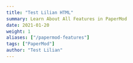 ```yaml
---
title: "Test Lilian HTML"
summary: Learn About All Features in PaperMod
date: 2021-01-20
weight: 1
aliases: ["/papermod-features"]
tags: ["PaperMod"]
author: "Test Lilian"
---
```


<!DOCTYPE html>
<html lang="en" dir="auto">

<head><meta charset="utf-8">
<meta http-equiv="X-UA-Compatible" content="IE=edge">
<meta name="viewport" content="width=device-width, initial-scale=1, shrink-to-fit=no">
<meta name="robots" content="index, follow">
<title>An Overview of Deep Learning for Curious People | Lil&#39;Log</title>
<meta name="keywords" content="foundation, tutorial" />
<meta name="description" content="(The post was originated from my talk for WiMLDS x Fintech meetup hosted by Affirm.)
I believe many of you have watched or heard of the games between AlphaGo and professional Go player Lee Sedol in 2016. Lee has the highest rank of nine dan and many world championships. No doubt, he is one of the best Go players in the world, but he lost by 1-4 in this series versus AlphaGo.">
<meta name="author" content="Lilian Weng">
<link rel="canonical" href="https://wuxb09.github.io/test-lilian/posts/2017-06-21-overview/" />
<link crossorigin="anonymous" href="/assets/css/stylesheet.min.67a6fb6e33089cb29e856bcc95d7aa39f70049a42b123105531265a0d9f1258b.css" integrity="sha256-Z6b7bjMInLKehWvMldeqOfcASaQrEjEFUxJloNnxJYs=" rel="preload stylesheet" as="style">
<script defer crossorigin="anonymous" src="/assets/js/highlight.min.7680afc38aa6b15ddf158a4f3780b7b1f7dde7e91d26f073e6229bb7a0793c92.js" integrity="sha256-doCvw4qmsV3fFYpPN4C3sffd5&#43;kdJvBz5iKbt6B5PJI="
    onload="hljs.initHighlightingOnLoad();"></script>
<link rel="icon" href="https://wuxb09.github.io/test-lilian/favicon_peach.ico">
<link rel="icon" type="image/png" sizes="16x16" href="https://wuxb09.github.io/test-lilian/favicon-16x16.png">
<link rel="icon" type="image/png" sizes="32x32" href="https://wuxb09.github.io/test-lilian/favicon-32x32.png">
<link rel="apple-touch-icon" href="https://wuxb09.github.io/test-lilian/apple-touch-icon.png">
<link rel="mask-icon" href="https://wuxb09.github.io/test-lilian/safari-pinned-tab.svg">
<meta name="theme-color" content="#2e2e33">
<meta name="msapplication-TileColor" content="#2e2e33">
<noscript>
    <style>
        #theme-toggle,
        .top-link {
            display: none;
        }

    </style>
    <style>
        @media (prefers-color-scheme: dark) {
            :root {
                --theme: rgb(29, 30, 32);
                --entry: rgb(46, 46, 51);
                --primary: rgb(218, 218, 219);
                --secondary: rgb(155, 156, 157);
                --tertiary: rgb(65, 66, 68);
                --content: rgb(196, 196, 197);
                --hljs-bg: rgb(46, 46, 51);
                --code-bg: rgb(55, 56, 62);
                --border: rgb(51, 51, 51);
            }

            .list {
                background: var(--theme);
            }

            .list:not(.dark)::-webkit-scrollbar-track {
                background: 0 0;
            }

            .list:not(.dark)::-webkit-scrollbar-thumb {
                border-color: var(--theme);
            }
        }

    </style>
</noscript>
<script async src="https://www.googletagmanager.com/gtag/js?id=G-HFT45VFBX6"></script>
<script>
var doNotTrack = false;
if (!doNotTrack) {
  window.dataLayer = window.dataLayer || [];
  function gtag(){dataLayer.push(arguments);}
  gtag('js', new Date());
  gtag('config', 'G-HFT45VFBX6', { 'anonymize_ip': false });
}
</script>
<meta property="og:title" content="An Overview of Deep Learning for Curious People" />
<meta property="og:description" content="(The post was originated from my talk for WiMLDS x Fintech meetup hosted by Affirm.)
I believe many of you have watched or heard of the games between AlphaGo and professional Go player Lee Sedol in 2016. Lee has the highest rank of nine dan and many world championships. No doubt, he is one of the best Go players in the world, but he lost by 1-4 in this series versus AlphaGo." />
<meta property="og:type" content="article" />
<meta property="og:url" content="https://wuxb09.github.io/test-lilian/posts/2017-06-21-overview/" /><meta property="article:section" content="posts" />
<meta property="article:published_time" content="2017-06-21T00:00:00&#43;00:00" />
<meta property="article:modified_time" content="2017-06-21T00:00:00&#43;00:00" />

<meta name="twitter:card" content="summary"/>
<meta name="twitter:title" content="An Overview of Deep Learning for Curious People"/>
<meta name="twitter:description" content="(The post was originated from my talk for WiMLDS x Fintech meetup hosted by Affirm.)
I believe many of you have watched or heard of the games between AlphaGo and professional Go player Lee Sedol in 2016. Lee has the highest rank of nine dan and many world championships. No doubt, he is one of the best Go players in the world, but he lost by 1-4 in this series versus AlphaGo."/>


<script type="application/ld+json">
{
  "@context": "https://schema.org",
  "@type": "BreadcrumbList",
  "itemListElement": [
    {
      "@type": "ListItem",
      "position":  1 ,
      "name": "Posts",
      "item": "https://wuxb09.github.io/test-lilian/posts/"
    }, 
    {
      "@type": "ListItem",
      "position":  2 ,
      "name": "An Overview of Deep Learning for Curious People",
      "item": "https://wuxb09.github.io/test-lilian/posts/2017-06-21-overview/"
    }
  ]
}
</script>
<script type="application/ld+json">
{
  "@context": "https://schema.org",
  "@type": "BlogPosting",
  "headline": "An Overview of Deep Learning for Curious People",
  "name": "An Overview of Deep Learning for Curious People",
  "description": "(The post was originated from my talk for WiMLDS x Fintech meetup hosted by Affirm.)\nI believe many of you have watched or heard of the games between AlphaGo and professional Go player Lee Sedol in 2016. Lee has the highest rank of nine dan and many world championships. No doubt, he is one of the best Go players in the world, but he lost by 1-4 in this series versus AlphaGo.",
  "keywords": [
    "foundation", "tutorial"
  ],
  "articleBody": "(The post was originated from my talk for WiMLDS x Fintech meetup hosted by Affirm.)\nI believe many of you have watched or heard of the games between AlphaGo and professional Go player Lee Sedol in 2016. Lee has the highest rank of nine dan and many world championships. No doubt, he is one of the best Go players in the world, but he lost by 1-4 in this series versus AlphaGo. Before this, Go was considered to be an intractable game for computers to master, as its simple rules lay out an exponential number of variations in the board positions, many more than what in Chess. This event surely highlighted 2016 as a big year for AI. Because of AlphaGo, much attention has been attracted to the progress of AI.\nMeanwhile, many companies are spending resources on pushing the edges of AI applications, that indeed have the potential to change or even revolutionize how we are gonna live. Familiar examples include self-driving cars, chatbots, home assistant devices and many others. One of the secret receipts behind the progress we have had in recent years is deep learning.\nWhy Does Deep Learning Work Now? Deep learning models, in simple words, are large and deep artificial neural nets. A neural network (“NN”) can be well presented in a directed acyclic graph: the input layer takes in signal vectors; one or multiple hidden layers process the outputs of the previous layer. The initial concept of a neural network can be traced back to more than half a century ago. But why does it work now? Why do people start talking about them all of a sudden?\nFig. 1. A three-layer artificial neural network. (Image source: http://cs231n.github.io/convolutional-networks/#conv) The reason is surprisingly simple:\n We have a lot more data. We have much powerful computers.  A large and deep neural network has many more layers + many more nodes in each layer, which results in exponentially many more parameters to tune. Without enough data, we cannot learn parameters efficiently. Without powerful computers, learning would be too slow and insufficient.\nHere is an interesting plot presenting the relationship between the data scale and the model performance, proposed by Andrew Ng in his “Nuts and Bolts of Applying Deep Learning” talk. On a small dataset, traditional algorithms (Regression, Random Forests, SVM, GBM, etc.) or statistical learning does a great job, but once the data scale goes up to the sky, the large NN outperforms others. Partially because compared to a traditional ML model, a neural network model has many more parameters and has the capability to learn complicated nonlinear patterns. Thus we expect the model to pick the most helpful features by itself without too much expert-involved manual feature engineering.\nFig. 2. The data scale versus the model performance. (Recreated based on: https://youtu.be/F1ka6a13S9I) Deep Learning Models Next, let’s go through a few classical deep learning models.\nConvolutional Neural Network Convolutional neural networks, short for “CNN”, is a type of feed-forward artificial neural networks, in which the connectivity pattern between its neurons is inspired by the organization of the visual cortex system. The primary visual cortex (V1) does edge detection out of the raw visual input from the retina. The secondary visual cortex (V2), also called prestriate cortex, receives the edge features from V1 and extracts simple visual properties such as orientation, spatial frequency, and color. The visual area V4 handles more complicated object attributes. All the processed visual features flow into the final logic unit, inferior temporal gyrus (IT), for object recognition. The shortcut between V1 and V4 inspires a special type of CNN with connections between non-adjacent layers: Residual Net (He, et al. 2016) containing “Residual Block” which supports some input of one layer to be passed to the component two layers later.\nFig. 3. Illustration of the human visual cortex system. (Image source: Wang \u0026 Raj 2017) Convolution is a mathematical term, here referring to an operation between two matrices. The convolutional layer has a fixed small matrix defined, also called kernel or filter. As the kernel is sliding, or convolving, across the matrix representation of the input image, it is computing the element-wise multiplication of the values in the kernel matrix and the original image values. Specially designed kernels can process images for common purposes like blurring, sharpening, edge detection and many others, fast and efficiently.\nFig. 4. The LeNet architecture consists of two sets of convolutional, activation, and pooling layers, followed by a fully-connected layer, activation, another fully-connected layer, and finally a softmax classifier (Image source: http://deeplearning.net/tutorial/lenet.html) Convolutional and pooling (or “sub-sampling” in Fig. 4) layers act like the V1, V2 and V4 visual cortex units, responding to feature extraction. The object recognition reasoning happens in the later fully-connected layers which consume the extracted features.\nRecurrent Neural Network A sequence model is usually designed to transform an input sequence into an output sequence that lives in a different domain. Recurrent neural network, short for “RNN”, is suitable for this purpose and has shown tremendous improvement in problems like handwriting recognition, speech recognition, and machine translation (Sutskever et al. 2011, Liwicki et al. 2007).\nA recurrent neural network model is born with the capability to process long sequential data and to tackle tasks with context spreading in time. The model processes one element in the sequence at one time step. After computation, the newly updated unit state is passed down to the next time step to facilitate the computation of the next element. Imagine the case when an RNN model reads all the Wikipedia articles, character by character, and then it can predict the following words given the context.\nFig. 5. A recurrent neural network with one hidden unit (left) and its unrolling version in time (right). The unrolling version illustrates what happens in time: $s\\_{t-1}$, $s\\_{t}$, and $s\\_{t+1}$ are the same unit with different states at different time steps $t-1$, $t$, and $t+1$. (Image source: LeCun, Bengio, and Hinton, 2015; Fig. 5) However, simple perceptron neurons that linearly combine the current input element and the last unit state may easily lose the long-term dependencies. For example, we start a sentence with “Alice is working at …” and later after a whole paragraph, we want to start the next sentence with “She” or “He” correctly. If the model forgets the character’s name “Alice”, we can never know. To resolve the issue, researchers created a special neuron with a much more complicated internal structure for memorizing long-term context, named “Long-short term memory (LSTM)\" cell. It is smart enough to learn for how long it should memorize the old information, when to forget, when to make use of the new data, and how to combine the old memory with new input. This introduction is so well written that I recommend everyone with interest in LSTM to read it. It has been officially promoted in the Tensorflow documentation ;-)\nFig. 6. The structure of a LSTM cell. (Image source: http://colah.github.io/posts/2015-08-Understanding-LSTMs) To demonstrate the power of RNNs, Andrej Karpathy built a character-based language model using RNN with LSTM cells. Without knowing any English vocabulary beforehand, the model could learn the relationship between characters to form words and then the relationship between words to form sentences. It could achieve a decent performance even without a huge set of training data.\nFig. 7. A character-based recurrent neural network model writes like a Shakespeare. (Image source: http://karpathy.github.io/2015/05/21/rnn-effectiveness) RNN: Sequence-to-Sequence Model The sequence-to-sequence model is an extended version of RNN, but its application field is distinguishable enough that I would like to list it in a separated section. Same as RNN, a sequence-to-sequence model operates on sequential data, but particularly it is commonly used to develop chatbots or personal assistants, both generating meaningful response for input questions. A sequence-to-sequence model consists of two RNNs, encoder and decoder. The encoder learns the contextual information from the input words and then hands over the knowledge to the decoder side through a “context vector” (or “thought vector”, as shown in Fig 8.). Finally, the decoder consumes the context vector and generates proper responses.\nFig. 8. A sequence-to-sequence model for generating Gmail auto replies. (Image source: https://research.googleblog.com/2015/11/computer-respond-to-this-email.html) Autoencoders Different from the previous models, autoencoders are for unsupervised learning. It is designed to learn a low-dimensional representation of a high-dimensional data set, similar to what Principal Components Analysis (PCA) does. The autoencoder model tries to learn an approximation function $ f(x) \\approx x $ to reproduce the input data. However, it is restricted by a bottleneck layer in the middle with a very small number of nodes. With limited capacity, the model is forced to form a very efficient encoding of the data, that is essentially the low-dimensional code we learned.\nFig. 9. An autoencoder model has a bottleneck layer with only a few neurons. (Image source: Geoffrey Hinton’s Coursera class \"Neural Networks for Machine Learning\" - Week 15) Hinton and Salakhutdinov used autoencoders to compress documents on a variety of topics. As shown in Fig 10, when both PCA and autoencoder were applied to reduce the documents onto two dimensions, autoencoder demonstrated a much better outcome. With the help of autoencoder, we can do efficient data compression to speed up the information retrieval including both documents and images.\nFig. 10. The outputs of PCA (left) and autoencoder (right) when both try to compress documents into two numbers. (Image source: Hinton \u0026 Salakhutdinov 2006) Reinforcement (Deep) Learning Since I started my post with AlphaGo, let us dig a bit more on why AlphaGo worked out. Reinforcement learning (“RL”) is one of the secrets behind its success. RL is a subfield of machine learning which allows machines and software agents to automatically determine the optimal behavior within a given context, with a goal to maximize the long-term performance measured by a given metric.\nFig. 11. AlphaGo neural network training pipeline and architecture. (Image source: Silver et al. 2016) The AlphaGo system starts with a supervised learning process to train a fast rollout policy and a policy network, relying on the manually curated training dataset of professional players' games. It learns what is the best strategy given the current position on the game board. Then it applies reinforcement learning by setting up self-play games. The RL policy network gets improved when it wins more and more games against previous versions of the policy network. In the self-play stage, AlphaGo becomes stronger and stronger by playing against itself without requiring additional external training data.\nGenerative Adversarial Network Generative adversarial network, short for “GAN”, is a type of deep generative models. GAN is able to create new examples after learning through the real data. It is consist of two models competing against each other in a zero-sum game framework. The famous deep learning researcher Yann LeCun gave it a super high praise: Generative Adversarial Network is the most interesting idea in the last ten years in machine learning. (See the Quora question: “What are some recent and potentially upcoming breakthroughs in deep learning?\")\nFig. 12. The architecture of a generative adversarial network. (Image source: http://www.kdnuggets.com/2017/01/generative-adversarial-networks-hot-topic-machine-learning.html) In the original GAN paper, GAN was proposed to generate meaningful images after learning from real photos. It comprises two independent models: the Generator and the Discriminator. The generator produces fake images and sends the output to the discriminator model. The discriminator works like a judge, as it is optimized for identifying the real photos from the fake ones. The generator model is trying hard to cheat the discriminator while the judge is trying hard not to be cheated. This interesting zero-sum game between these two models motivates both to develop their designed skills and improve their functionalities. Eventually, we take the generator model for producing new images.\nToolkits and Libraries After learning all these models, you may start wondering how you can implement the models and use them for real. Fortunately, we have many open source toolkits and libraries for building deep learning models. Tensorflow is fairly new but has attracted a lot of popularity. It turns out, TensorFlow was the most forked Github project of 2015. All that happened in a period of 2 months after its release in Nov 2015.\nHow to Learn? If you are very new to the field and willing to devote some time to studying deep learning in a more systematic way, I would recommend you to start with the book Deep Learning by Ian Goodfellow, Yoshua Bengio, and Aaron Courville. The Coursera course “Neural Networks for Machine Learning” by Geoffrey Hinton (Godfather of deep learning!). The content for the course was prepared around 2006, pretty old, but it helps you build up a solid foundation for understanding deep learning models and expedite further exploration.\nMeanwhile, maintain your curiosity and passion. The field is making progress every day. Even classical or widely adopted deep learning models may just have been proposed 1-2 years ago. Reading academic papers can help you learn stuff in depth and keep up with the cutting-edge findings.\nUseful resources  Google Scholar: http://scholar.google.com arXiv cs section: https://arxiv.org/list/cs/recent Unsupervised Feature Learning and Deep Learning Tutorial Tensorflow Tutorials Data Science Weekly KDnuggets Tons of blog posts and online tutorials Related Cousera courses awesome-deep-learning-papers  Blog posts mentioned  Explained Visually: Image Kernels Understanding LSTM Networks The Unreasonable Effectiveness of Recurrent Neural Networks Computer, respond to this email.  Interesting blogs worthy of checking  www.wildml.com colah.github.io karpathy.github.io blog.openai.com  Papers mentioned [1] He, Kaiming, et al. “Deep residual learning for image recognition.\" Proc. IEEE Conf. on computer vision and pattern recognition. 2016.\n[2] Wang, Haohan, Bhiksha Raj, and Eric P. Xing. “On the Origin of Deep Learning.\" arXiv preprint arXiv:1702.07800, 2017.\n[3] Sutskever, Ilya, James Martens, and Geoffrey E. Hinton. “Generating text with recurrent neural networks.\" Proc. of the 28th Intl. Conf. on Machine Learning (ICML). 2011.\n[4] Liwicki, Marcus, et al. “A novel approach to on-line handwriting recognition based on bidirectional long short-term memory networks.\" Proc. of 9th Intl. Conf. on Document Analysis and Recognition. 2007.\n[5] LeCun, Yann, Yoshua Bengio, and Geoffrey Hinton. “Deep learning.\" Nature 521.7553 (2015): 436-444.\n[6] Hochreiter, Sepp, and Jurgen Schmidhuber. “Long short-term memory.\" Neural computation 9.8 (1997): 1735-1780.\n[7] Cho, Kyunghyun. et al. “Learning phrase representations using RNN encoder-decoder for statistical machine translation.\" Proc. Conference on Empirical Methods in Natural Language Processing 1724–1734 (2014).\n[8] Hinton, Geoffrey E., and Ruslan R. Salakhutdinov. “Reducing the dimensionality of data with neural networks.\" science 313.5786 (2006): 504-507.\n[9] Silver, David, et al. “Mastering the game of Go with deep neural networks and tree search.\" Nature 529.7587 (2016): 484-489.\n[10] Goodfellow, Ian, et al. “Generative adversarial nets.\" NIPS, 2014.\n",
  "wordCount" : "2419",
  "inLanguage": "en",
  "datePublished": "2017-06-21T00:00:00Z",
  "dateModified": "2017-06-21T00:00:00Z",
  "author":{
    "@type": "Person",
    "name": "Lilian Weng"
  },
  "mainEntityOfPage": {
    "@type": "WebPage",
    "@id": "https://wuxb09.github.io/test-lilian/posts/2017-06-21-overview/"
  },
  "publisher": {
    "@type": "Organization",
    "name": "Lil'Log",
    "logo": {
      "@type": "ImageObject",
      "url": "https://wuxb09.github.io/test-lilian/favicon_peach.ico"
    }
  }
}
</script>
</head>

<body class="" id="top">
<script>
    if (localStorage.getItem("pref-theme") === "dark") {
        document.body.classList.add('dark');
    } else if (localStorage.getItem("pref-theme") === "light") {
        document.body.classList.remove('dark')
    } else if (window.matchMedia('(prefers-color-scheme: dark)').matches) {
        document.body.classList.add('dark');
    }

</script>

<script>
  MathJax = {
    tex: {
      inlineMath: [['$', '$'], ['\\(', '\\)']],
      displayMath: [['$$','$$'], ['\\[', '\\]']],
      processEscapes: true,
      processEnvironments: true
    },
    options: {
      skipHtmlTags: ['script', 'noscript', 'style', 'textarea', 'pre']
    }
  };

  window.addEventListener('load', (event) => {
      document.querySelectorAll("mjx-container").forEach(function(x){
        x.parentElement.classList += 'has-jax'})
    });

</script>
<script src="https://polyfill.io/v3/polyfill.min.js?features=es6"></script>
<script type="text/javascript" id="MathJax-script" async
  src="https://cdn.jsdelivr.net/npm/mathjax@3/es5/tex-mml-chtml.js"></script>


<main class="main">

<article class="post-single">
    <details >
        <summary accesskey="c" title="(Alt + C)">
            <span class="details">Table of Contents</span>
        </summary>

        <div class="inner"><ul>
                <li>
                    <a href="#why-does-deep-learning-work-now" aria-label="Why Does Deep Learning Work Now?">Why Does Deep Learning Work Now?</a></li>
                <li>
                    <a href="#deep-learning-models" aria-label="Deep Learning Models">Deep Learning Models</a><ul>
                        
                <li>
                    <a href="#convolutional-neural-network" aria-label="Convolutional Neural Network">Convolutional Neural Network</a></li>
                <li>
                    <a href="#recurrent-neural-network" aria-label="Recurrent Neural Network">Recurrent Neural Network</a></li>
                <li>
                    <a href="#rnn-sequence-to-sequence-model" aria-label="RNN: Sequence-to-Sequence Model">RNN: Sequence-to-Sequence Model</a></li>
                <li>
                    <a href="#autoencoders" aria-label="Autoencoders">Autoencoders</a></li></ul>
                </li>
                <li>
                    <a href="#reinforcement-deep-learning" aria-label="Reinforcement (Deep) Learning">Reinforcement (Deep) Learning</a><ul>
                        
                <li>
                    <a href="#generative-adversarial-network" aria-label="Generative Adversarial Network">Generative Adversarial Network</a></li></ul>
                </li>
                <li>
                    <a href="#toolkits-and-libraries" aria-label="Toolkits and Libraries">Toolkits and Libraries</a></li>
                <li>
                    <a href="#how-to-learn" aria-label="How to Learn?">How to Learn?</a><ul>
                        <ul>
                        
                <li>
                    <a href="#useful-resources" aria-label="Useful resources">Useful resources</a></li>
                <li>
                    <a href="#blog-posts-mentioned" aria-label="Blog posts mentioned">Blog posts mentioned</a></li>
                <li>
                    <a href="#interesting-blogs-worthy-of-checking" aria-label="Interesting blogs worthy of checking">Interesting blogs worthy of checking</a></li>
                <li>
                    <a href="#papers-mentioned" aria-label="Papers mentioned">Papers mentioned</a>
                </li>
            </ul>
            </ul>
            </li>
            </ul>
        </div>
    </details>
</div>

  <div class="post-content"><!-- Starting earlier this year, I grew a strong curiosity of deep learning and spent some time reading about this field. To document what I’ve learned and to provide some interesting pointers to people with similar interests, I wrote this overview of deep learning models and their applications. -->
<p><span style="color: #aaaaaa;">(The post was originated from my talk for <a href="http://wimlds.org/chapters/about-bay-area/">WiMLDS x Fintech meetup</a> hosted by <a href="www.affirm.com">Affirm</a>.)</span></p>
<p>I believe many of you have watched or heard of the <a href="https://youtu.be/vFr3K2DORc8">games</a> between AlphaGo and professional Go player <a href="https://en.wikipedia.org/wiki/Lee_Sedol">Lee Sedol</a> in 2016. Lee has the highest rank of nine dan and many world championships. No doubt, he is one of the best Go players in the world, but he <a href="https://www.scientificamerican.com/article/how-the-computer-beat-the-go-master/">lost by 1-4</a> in this series versus AlphaGo. Before this, Go was considered to be an intractable game for computers to master, as its simple rules lay out an exponential number of variations in the board positions, many more than what in Chess. This event surely highlighted 2016 as a big year for AI. Because of AlphaGo, much attention has been attracted to the progress of AI.</p>
<p>Meanwhile, many companies are spending resources on pushing the edges of AI applications, that indeed have the potential to change or even revolutionize how we are gonna live. Familiar examples include self-driving cars, chatbots, home assistant devices and many others. One of the secret receipts behind the progress we have had in recent years is deep learning.</p>
<h1 id="why-does-deep-learning-work-now">Why Does Deep Learning Work Now?<a hidden class="anchor" aria-hidden="true" href="#why-does-deep-learning-work-now">#</a></h1>
<p>Deep learning models, in simple words, are large and deep artificial neural nets. A neural network (&ldquo;NN&rdquo;) can be well presented in a <a href="https://en.wikipedia.org/wiki/Directed_acyclic_graph">directed acyclic graph</a>: the input layer takes in signal vectors; one or multiple hidden layers process the outputs of the previous layer. The initial concept of a neural network can be traced back to more than <a href="https://cs.stanford.edu/people/eroberts/courses/soco/projects/neural-networks/History/history1.html">half a century ago</a>. But why does it work now? Why do people start talking about them all of a sudden?</p>
<img src="ANN.png" style="width: 400px; max-width: 100%;" class="center" />
<figcaption>Fig. 1. A three-layer artificial neural network. (Image source: <a href="http://cs231n.github.io/convolutional-networks/#conv" target="_blank">http://cs231n.github.io/convolutional-networks/#conv</a>)</figcaption>
<p>The reason is surprisingly simple:</p>
<ul>
<li>We have a lot <strong>more data</strong>.</li>
<li>We have <strong>much powerful computers</strong>.</li>
</ul>
<p>A large and deep neural network has many more layers + many more nodes in each layer, which results in exponentially many more parameters to tune. Without enough data, we cannot learn parameters efficiently. Without powerful computers, learning would be too slow and insufficient.</p>
<p>Here is an interesting plot presenting the relationship between the data scale and the model performance, proposed by Andrew Ng in his &ldquo;<a href="https://youtu.be/F1ka6a13S9I">Nuts and Bolts of Applying Deep Learning</a>&rdquo; talk. On a small dataset, traditional algorithms (Regression, Random Forests, SVM, GBM, etc.) or statistical learning does a great job, but once the data scale goes up to the sky, the large NN outperforms others. Partially because compared to a traditional ML model, a neural network model has many more parameters and has the capability to learn complicated nonlinear patterns. Thus we expect the model to pick the most helpful features by itself without too much expert-involved manual feature engineering.</p>
<img src="data_size_vs_model_performance.png" style="width: 400px; max-width: 100%;" class="center" />
<figcaption>Fig. 2. The data scale versus the model performance. (Recreated based on: <a href="https://youtu.be/F1ka6a13S9I" target="_blank">https://youtu.be/F1ka6a13S9I</a>)</figcaption>
<h1 id="deep-learning-models">Deep Learning Models<a hidden class="anchor" aria-hidden="true" href="#deep-learning-models">#</a></h1>
<p>Next, let&rsquo;s go through a few classical deep learning models.</p>
<h2 id="convolutional-neural-network">Convolutional Neural Network<a hidden class="anchor" aria-hidden="true" href="#convolutional-neural-network">#</a></h2>
<p>Convolutional neural networks, short for &ldquo;CNN&rdquo;, is a type of feed-forward artificial neural networks, in which the connectivity pattern between its neurons is inspired by the organization of the visual cortex system. The primary visual cortex (V1) does edge detection out of the raw visual input from the retina. The secondary visual cortex (V2), also called prestriate cortex, receives the edge features from V1 and extracts simple visual properties such as orientation, spatial frequency, and color. The visual area V4 handles more complicated object attributes. All the processed visual features flow into the final logic unit, inferior temporal gyrus (IT), for object recognition. The shortcut between V1 and V4 inspires a special type of CNN with connections between non-adjacent layers: Residual Net (<a href="http://www.cv-foundation.org/openaccess/content_cvpr_2016/papers/He_Deep_Residual_Learning_CVPR_2016_paper.pdf">He, et al. 2016</a>) containing &ldquo;Residual Block&rdquo; which supports some input of one layer to be passed to the component two layers later.</p>
<img src="visual_cortex_system.png" style="width: 680px; max-width: 100%;" class="center" />
<figcaption>Fig. 3. Illustration of the human visual cortex system. (Image source: <a href="https://arxiv.org/abs/1702.07800" target="_blank">Wang & Raj 2017</a>)</figcaption>
<p>Convolution is a mathematical term, here referring to an operation between two matrices. The convolutional layer has a fixed small matrix defined, also called kernel or filter. As the kernel is sliding, or convolving, across the matrix representation of the input image, it is computing the element-wise multiplication of the values in the kernel matrix and the original image values. <a href="http://setosa.io/ev/image-kernels/">Specially designed kernels</a> can process images for common purposes like blurring, sharpening, edge detection and many others, fast and efficiently.</p>
<img src="lenet.png" style="padding-bottom: 3px;" class="center" />
<figcaption>Fig. 4. The LeNet architecture consists of two sets of convolutional, activation, and pooling layers, followed by a fully-connected layer, activation, another fully-connected layer, and finally a softmax classifier (Image source: <a href="http://deeplearning.net/tutorial/lenet.html" target="_blank">http://deeplearning.net/tutorial/lenet.html</a>)</figcaption>
<p><a href="http://ufldl.stanford.edu/tutorial/supervised/FeatureExtractionUsingConvolution/">Convolutional</a> and <a href="http://ufldl.stanford.edu/tutorial/supervised/Pooling/">pooling</a> (or &ldquo;sub-sampling&rdquo; in Fig. 4) layers act like the V1, V2 and V4 visual cortex units, responding to feature extraction. The object recognition reasoning happens in the later fully-connected layers which consume the extracted features.</p>
<h2 id="recurrent-neural-network">Recurrent Neural Network<a hidden class="anchor" aria-hidden="true" href="#recurrent-neural-network">#</a></h2>
<p>A sequence model is usually designed to transform an input sequence into an output sequence that lives in a different domain. Recurrent neural network, short for &ldquo;RNN&rdquo;, is suitable for this purpose and has shown tremendous improvement in problems like handwriting recognition, speech recognition, and machine translation (<a href="http://machinelearning.wustl.edu/mlpapers/paper_files/ICML2011Sutskever_524.pdf">Sutskever et al. 2011</a>, <a href="http://www6.in.tum.de/Main/Publications/Liwicki2007a.pdf">Liwicki et al. 2007</a>).</p>
<p>A recurrent neural network model is born with the capability to process long sequential data and to tackle tasks with context spreading in time. The model processes one element in the sequence at one time step. After computation, the newly updated unit state is passed down to the next time step to facilitate the computation of the next element. Imagine the case when an RNN model reads all the Wikipedia articles, character by character, and then it can predict the following words given the context.</p>
<img src="RNN.png" style="width: 500px; max-width: 100%;" class="center" />
<figcaption>Fig. 5. A recurrent neural network with one hidden unit (left) and its unrolling version in time (right). The unrolling version illustrates what happens in time: $s\_{t-1}$, $s\_{t}$, and $s\_{t+1}$ are the same unit with different states at different time steps $t-1$, $t$, and $t+1$. (Image source: <a href="http://pages.cs.wisc.edu/~dyer/cs540/handouts/deep-learning-nature2015.pdf" target="_blank">LeCun, Bengio, and Hinton, 2015</a>; <a href="https://www.nature.com/nature/journal/v521/n7553/fig_tab/nature14539_F5.html" target="_blank">Fig. 5</a>)</figcaption>
<p>However, simple perceptron neurons that linearly combine the current input element and the last unit state may easily lose the long-term dependencies. For example, we start a sentence with &ldquo;Alice is working at &hellip;&rdquo; and later after a whole paragraph, we want to start the next sentence with &ldquo;She&rdquo; or &ldquo;He&rdquo; correctly. If the model forgets the character&rsquo;s name &ldquo;Alice&rdquo;, we can never know. To resolve the issue, researchers created a special neuron with a much more complicated internal structure for memorizing long-term context, named <a href="http://web.eecs.utk.edu/~itamar/courses/ECE-692/Bobby_paper1.pdf">&ldquo;Long-short term memory (LSTM)&quot;</a> cell. It is smart enough to learn for how long it should memorize the old information, when to forget, when to make use of the new data, and how to combine the old memory with new input. This <a href="http://colah.github.io/posts/2015-08-Understanding-LSTMs/">introduction</a> is so well written that I recommend everyone with interest in LSTM to read it. It has been officially promoted in the <a href="https://www.tensorflow.org/tutorials/recurrent">Tensorflow documentation</a> ;-)</p>
<img src="LSTM.png" style="width: 320px; max-width: 100%;" class="center" />
<figcaption>Fig. 6. The structure of a LSTM cell. (Image source: <a href="http://colah.github.io/posts/2015-08-Understanding-LSTMs" target="_blank">http://colah.github.io/posts/2015-08-Understanding-LSTMs</a>)</figcaption>
<p>To demonstrate the power of RNNs, <a href="http://karpathy.github.io/2015/05/21/rnn-effectiveness/">Andrej Karpathy</a> built a character-based language model using RNN with LSTM cells.  Without knowing any English vocabulary beforehand, the model could learn the relationship between characters to form words and then the relationship between words to form sentences. It could achieve a decent performance even without a huge set of training data.</p>
<img src="rnn_shakespeare.png" style="width: 500px" class="center" />
<figcaption>Fig. 7. A character-based recurrent neural network model writes like a Shakespeare. (Image source: <a href="http://karpathy.github.io/2015/05/21/rnn-effectiveness" target="_blank">http://karpathy.github.io/2015/05/21/rnn-effectiveness</a>)</figcaption>
<h2 id="rnn-sequence-to-sequence-model">RNN: Sequence-to-Sequence Model<a hidden class="anchor" aria-hidden="true" href="#rnn-sequence-to-sequence-model">#</a></h2>
<p>The <a href="https://arxiv.org/pdf/1406.1078.pdf">sequence-to-sequence model</a> is an extended version of RNN, but its application field is distinguishable enough that I would like to list it in a separated section. Same as RNN, a sequence-to-sequence model operates on sequential data, but particularly it is commonly used to develop chatbots or personal assistants, both generating meaningful response for input questions. A sequence-to-sequence model consists of two RNNs, encoder and decoder. The encoder learns the contextual information from the input words and then hands over the knowledge to the decoder side through a &ldquo;<strong>context vector</strong>&rdquo; (or &ldquo;thought vector&rdquo;, as shown in Fig 8.). Finally, the decoder consumes the context vector and generates proper responses.</p>
<img src="seq2seq_gmail.png"  class="center" />
<figcaption>Fig. 8. A sequence-to-sequence model for generating Gmail auto replies. (Image source: <a href="https://research.googleblog.com/2015/11/computer-respond-to-this-email.html" target="_blank">https://research.googleblog.com/2015/11/computer-respond-to-this-email.html</a>)</figcaption>
<h2 id="autoencoders">Autoencoders<a hidden class="anchor" aria-hidden="true" href="#autoencoders">#</a></h2>
<p>Different from the previous models, autoencoders are for unsupervised learning. It is designed to learn a <strong>low-dimensional</strong> representation of a <strong>high-dimensional</strong> data set, similar to what <a href="https://en.wikipedia.org/wiki/Principal_component_analysis">Principal Components Analysis (PCA)</a> does. The autoencoder model tries to learn an approximation function $ f(x) \approx x $ to reproduce the input data. However, it is restricted by a bottleneck layer in the middle with a very small number of nodes. With limited capacity, the model is forced to form a very efficient encoding of the data, that is essentially the low-dimensional code we learned.</p>
<img src="autoencoder.png" style="width: 300px; max-width: 100%;" class="center" />
<figcaption>Fig. 9. An autoencoder model has a bottleneck layer with only a few neurons. (Image source: Geoffrey Hinton’s Coursera class <a href="https://www.coursera.org/learn/neural-networks" target="_blank">"Neural Networks for Machine Learning"</a> - <a href="https://www.coursera.org/learn/neural-networks/home/week/15" target="_blank">Week 15</a>)</figcaption>
<p><a href="https://pdfs.semanticscholar.org/7d76/b71b700846901ac4ac119403aa737a285e36.pdf">Hinton and Salakhutdinov</a> used autoencoders to compress documents on a variety of topics. As shown in Fig 10, when both PCA and autoencoder were applied to reduce the documents onto two dimensions, autoencoder demonstrated a much better outcome. With the help of autoencoder, we can do efficient data compression to speed up the information retrieval including both documents and images.</p>
<img src="autoencoder_experiment.png" class="center" />
<figcaption>Fig. 10. The outputs of PCA (left) and autoencoder (right) when both try to compress documents into two numbers. (Image source: <a href="https://www.cs.toronto.edu/~hinton/science.pdf" target="_blank">Hinton & Salakhutdinov 2006</a>)</figcaption>
<h1 id="reinforcement-deep-learning">Reinforcement (Deep) Learning<a hidden class="anchor" aria-hidden="true" href="#reinforcement-deep-learning">#</a></h1>
<p>Since I started my post with AlphaGo, let us dig a bit more on why AlphaGo worked out. <a href="https://en.wikipedia.org/wiki/Reinforcement_learning">Reinforcement learning (&ldquo;RL&rdquo;)</a> is one of the secrets behind its success. RL is a subfield of machine learning which allows machines and software agents to automatically determine the optimal behavior within a given context, with a goal to maximize the long-term performance measured by a given metric.</p>
<img src="alphago_paper.png" class="center" />
<img src="alphago_model.png" style="width: 600px; max-width: 100%;" class="center" />
<figcaption>Fig. 11. AlphaGo neural network training pipeline and architecture. (Image source: <a href="https://www.nature.com/articles/nature16961" target="_blank">Silver et al. 2016</a>)</figcaption>
<p>The AlphaGo system starts with a supervised learning process to train a fast rollout policy and a policy network, relying on the manually curated training dataset of professional players' games. It learns what is the best strategy given the current position on the game board. Then it applies reinforcement learning by setting up self-play games. The RL policy network gets improved when it wins more and more games against previous versions of the policy network. In the self-play stage, AlphaGo becomes stronger and stronger by playing against itself without requiring additional external training data.</p>
<h2 id="generative-adversarial-network">Generative Adversarial Network<a hidden class="anchor" aria-hidden="true" href="#generative-adversarial-network">#</a></h2>
<p><a href="https://arxiv.org/pdf/1406.2661.pdf">Generative adversarial network</a>, short for &ldquo;GAN&rdquo;, is a type of deep generative models. GAN is able to create new examples after learning through the real data.  It is consist of two models competing against each other in a zero-sum game framework. The famous deep learning researcher <a href="http://yann.lecun.com/">Yann LeCun</a> gave it a super high praise: Generative Adversarial Network is the most interesting idea in the last ten years in machine learning. (See the Quora question: <a href="https://www.quora.com/What-are-some-recent-and-potentially-upcoming-breakthroughs-in-deep-learning">&ldquo;What are some recent and potentially upcoming breakthroughs in deep learning?&quot;</a>)</p>
<img src="GAN.png" style="width: 600px; max-width: 100%;" class="center" />
<figcaption>Fig. 12. The architecture of a generative adversarial network. (Image source: <a href="http://www.kdnuggets.com/2017/01/generative-adversarial-networks-hot-topic-machine-learning.html" target="_blank">http://www.kdnuggets.com/2017/01/generative-adversarial-networks-hot-topic-machine-learning.html</a>)</figcaption>
<p>In the <a href="https://arxiv.org/pdf/1406.2661.pdf">original GAN paper</a>, GAN was proposed to generate meaningful images after learning from real photos. It comprises two independent models: the <strong>Generator</strong> and the <strong>Discriminator</strong>. The generator produces fake images and sends the output to the discriminator model. The discriminator works like a judge, as it is optimized for identifying the real photos from the fake ones. The generator model is trying hard to cheat the discriminator while the judge is trying hard not to be cheated. This interesting zero-sum game between these two models motivates both to develop their designed skills and improve their functionalities. Eventually, we take the generator model for producing new images.</p>
<h1 id="toolkits-and-libraries">Toolkits and Libraries<a hidden class="anchor" aria-hidden="true" href="#toolkits-and-libraries">#</a></h1>
<p>After learning all these models, you may start wondering how you can implement the models and use them for real. Fortunately, we have many open source toolkits and libraries for building deep learning models. <a href="https://www.tensorflow.org/">Tensorflow</a> is fairly new but has attracted a lot of popularity. It turns out, TensorFlow was <a href="http://deliprao.com/archives/168">the most forked Github project of 2015</a>. All that happened in a period of 2 months after its release in Nov 2015.</p>
<img src="deep_learning_toolkits.png" style="padding-bottom: 15px; max-width: 100%;" class="center" />
<h1 id="how-to-learn">How to Learn?<a hidden class="anchor" aria-hidden="true" href="#how-to-learn">#</a></h1>
<p>If you are very new to the field and willing to devote some time to studying deep learning in a more systematic way, I would recommend you to start with the book <a href="https://www.amazon.com/Deep-Learning-Adaptive-Computation-Machine/dp/0262035618/ref=sr_1_1?s=books&amp;ie=UTF8&amp;qid=1499413305&amp;sr=1-1&amp;keywords=deep+learning">Deep Learning</a> by Ian Goodfellow, Yoshua Bengio, and Aaron Courville. The Coursera course <a href="https://www.coursera.org/learn/neural-networks">&ldquo;Neural Networks for Machine Learning&rdquo;</a> by Geoffrey Hinton (<a href="https://youtu.be/uAu3jQWaN6E">Godfather of deep learning!</a>). The content for the course was prepared around 2006, pretty old, but it helps you build up a solid foundation for understanding deep learning models and expedite further exploration.</p>
<p>Meanwhile, maintain your curiosity and passion. The field is making progress every day. Even classical or widely adopted deep learning models may just have been proposed 1-2 years ago. Reading academic papers can help you learn stuff in depth and keep up with the cutting-edge findings.</p>
<h3 id="useful-resources">Useful resources<a hidden class="anchor" aria-hidden="true" href="#useful-resources">#</a></h3>
<ul>
<li>Google Scholar: <a href="http://scholar.google.com">http://scholar.google.com</a></li>
<li>arXiv cs section: <a href="https://arxiv.org/list/cs/recent">https://arxiv.org/list/cs/recent</a></li>
<li><a href="http://ufldl.stanford.edu/tutorial/">Unsupervised Feature Learning and Deep Learning Tutorial</a></li>
<li><a href="https://www.tensorflow.org/tutorials/">Tensorflow Tutorials</a></li>
<li>Data Science Weekly</li>
<li><a href="http://www.kdnuggets.com/2017/01/generative-adversarial-networks-hot-topic-machine-learning.html">KDnuggets</a></li>
<li>Tons of blog posts and online tutorials</li>
<li>Related <a href="http://coursera.com">Cousera</a> courses</li>
<li><a href="https://github.com/terryum/awesome-deep-learning-papers">awesome-deep-learning-papers</a></li>
</ul>
<h3 id="blog-posts-mentioned">Blog posts mentioned<a hidden class="anchor" aria-hidden="true" href="#blog-posts-mentioned">#</a></h3>
<ul>
<li><a href="http://setosa.io/ev/image-kernels">Explained Visually: Image Kernels</a></li>
<li><a href="http://colah.github.io/posts/2015-08-Understanding-LSTMs/">Understanding LSTM Networks</a></li>
<li><a href="http://karpathy.github.io/2015/05/21/rnn-effectiveness/">The Unreasonable Effectiveness of Recurrent Neural Networks</a></li>
<li><a href="https://research.googleblog.com/2015/11/computer-respond-to-this-email.html">Computer, respond to this email.</a></li>
</ul>
<h3 id="interesting-blogs-worthy-of-checking">Interesting blogs worthy of checking<a hidden class="anchor" aria-hidden="true" href="#interesting-blogs-worthy-of-checking">#</a></h3>
<ul>
<li><a href="http://www.wildml.com">www.wildml.com</a></li>
<li><a href="http://colah.github.io/">colah.github.io</a></li>
<li><a href="http://karpathy.github.io/">karpathy.github.io</a></li>
<li><a href="https://blog.openai.com">blog.openai.com</a></li>
</ul>
<h3 id="papers-mentioned">Papers mentioned<a hidden class="anchor" aria-hidden="true" href="#papers-mentioned">#</a></h3>
<p>[1] He, Kaiming, et al. <a href="http://www.cv-foundation.org/openaccess/content_cvpr_2016/papers/He_Deep_Residual_Learning_CVPR_2016_paper.pdf">&ldquo;Deep residual learning for image recognition.&quot;</a> Proc. IEEE Conf. on computer vision and pattern recognition. 2016.</p>
<p>[2] Wang, Haohan, Bhiksha Raj, and Eric P. Xing. <a href="https://arxiv.org/pdf/1702.07800.pdf">&ldquo;On the Origin of Deep Learning.&quot;</a> arXiv preprint arXiv:1702.07800, 2017.</p>
<p>[3] Sutskever, Ilya, James Martens, and Geoffrey E. Hinton. <a href="http://machinelearning.wustl.edu/mlpapers/paper_files/ICML2011Sutskever_524.pdf">&ldquo;Generating text with recurrent neural networks.&quot;</a> Proc. of the 28th Intl. Conf. on Machine Learning (ICML). 2011.</p>
<p>[4] Liwicki, Marcus, et al. <a href="http://www6.in.tum.de/Main/Publications/Liwicki2007a.pdf">&ldquo;A novel approach to on-line handwriting recognition based on bidirectional long short-term memory networks.&quot;</a> Proc. of 9th Intl. Conf. on Document Analysis and Recognition. 2007.</p>
<p>[5] LeCun, Yann, Yoshua Bengio, and Geoffrey Hinton. <a href="http://pages.cs.wisc.edu/~dyer/cs540/handouts/deep-learning-nature2015.pdf">&ldquo;Deep learning.&quot;</a> Nature 521.7553 (2015): 436-444.</p>
<p>[6] Hochreiter, Sepp, and Jurgen Schmidhuber. <a href="http://web.eecs.utk.edu/~itamar/courses/ECE-692/Bobby_paper1.pdf">&ldquo;Long short-term memory.&quot;</a> Neural computation 9.8 (1997): 1735-1780.</p>
<p>[7] Cho, Kyunghyun. et al. <a href="https://arxiv.org/pdf/1406.1078.pdf">&ldquo;Learning phrase representations using RNN encoder-decoder for statistical machine translation.&quot;</a> Proc. Conference on Empirical Methods in Natural Language Processing 1724–1734 (2014).</p>
<p>[8] Hinton, Geoffrey E., and Ruslan R. Salakhutdinov. <a href="https://pdfs.semanticscholar.org/7d76/b71b700846901ac4ac119403aa737a285e36.pdf">&ldquo;Reducing the dimensionality of data with neural networks.&quot;</a> science 313.5786 (2006): 504-507.</p>
<p>[9] Silver, David, et al. <a href="http://web.iitd.ac.in/~sumeet/Silver16.pdf">&ldquo;Mastering the game of Go with deep neural networks and tree search.&quot;</a> Nature 529.7587 (2016): 484-489.</p>
<p>[10] Goodfellow, Ian, et al. <a href="https://arxiv.org/pdf/1406.2661.pdf">&ldquo;Generative adversarial nets.&quot;</a> NIPS, 2014.</p>


  </div>

  <footer class="post-footer">
    <ul class="post-tags">
      <li><a href="https://wuxb09.github.io/test-lilian/tags/foundation/">foundation</a></li>
      <li><a href="https://wuxb09.github.io/test-lilian/tags/tutorial/">tutorial</a></li>
    </ul>
<nav class="paginav">
  <a class="prev" href="https://wuxb09.github.io/test-lilian/posts/2017-07-08-stock-rnn-part-1/">
    <span class="title">« </span>
    <br>
    <span>Predict Stock Prices Using RNN: Part 1</span>
  </a>
</nav>


<div class="share-buttons">
    <a target="_blank" rel="noopener noreferrer" aria-label="share An Overview of Deep Learning for Curious People on twitter"
        href="https://twitter.com/intent/tweet/?text=An%20Overview%20of%20Deep%20Learning%20for%20Curious%20People&amp;url=https%3a%2f%2fwuxb09.github.io/test-lilian%2fposts%2f2017-06-21-overview%2f&amp;hashtags=foundation%2ctutorial">
        <svg version="1.1" viewBox="0 0 512 512" xml:space="preserve">
            <path
                d="M449.446,0c34.525,0 62.554,28.03 62.554,62.554l0,386.892c0,34.524 -28.03,62.554 -62.554,62.554l-386.892,0c-34.524,0 -62.554,-28.03 -62.554,-62.554l0,-386.892c0,-34.524 28.029,-62.554 62.554,-62.554l386.892,0Zm-253.927,424.544c135.939,0 210.268,-112.643 210.268,-210.268c0,-3.218 0,-6.437 -0.153,-9.502c14.406,-10.421 26.973,-23.448 36.935,-38.314c-13.18,5.824 -27.433,9.809 -42.452,11.648c15.326,-9.196 26.973,-23.602 32.49,-40.92c-14.252,8.429 -30.038,14.56 -46.896,17.931c-13.487,-14.406 -32.644,-23.295 -53.946,-23.295c-40.767,0 -73.87,33.104 -73.87,73.87c0,5.824 0.613,11.494 1.992,16.858c-61.456,-3.065 -115.862,-32.49 -152.337,-77.241c-6.284,10.881 -9.962,23.601 -9.962,37.088c0,25.594 13.027,48.276 32.95,61.456c-12.107,-0.307 -23.448,-3.678 -33.41,-9.196l0,0.92c0,35.862 25.441,65.594 59.311,72.49c-6.13,1.686 -12.72,2.606 -19.464,2.606c-4.751,0 -9.348,-0.46 -13.946,-1.38c9.349,29.426 36.628,50.728 68.965,51.341c-25.287,19.771 -57.164,31.571 -91.8,31.571c-5.977,0 -11.801,-0.306 -17.625,-1.073c32.337,21.15 71.264,33.41 112.95,33.41Z" />
        </svg>
    </a>
    <a target="_blank" rel="noopener noreferrer" aria-label="share An Overview of Deep Learning for Curious People on linkedin"
        href="https://www.linkedin.com/shareArticle?mini=true&amp;url=https%3a%2f%2fwuxb09.github.io/test-lilian%2fposts%2f2017-06-21-overview%2f&amp;title=An%20Overview%20of%20Deep%20Learning%20for%20Curious%20People&amp;summary=An%20Overview%20of%20Deep%20Learning%20for%20Curious%20People&amp;source=https%3a%2f%2fwuxb09.github.io/test-lilian%2fposts%2f2017-06-21-overview%2f">
        <svg version="1.1" viewBox="0 0 512 512" xml:space="preserve">
            <path
                d="M449.446,0c34.525,0 62.554,28.03 62.554,62.554l0,386.892c0,34.524 -28.03,62.554 -62.554,62.554l-386.892,0c-34.524,0 -62.554,-28.03 -62.554,-62.554l0,-386.892c0,-34.524 28.029,-62.554 62.554,-62.554l386.892,0Zm-288.985,423.278l0,-225.717l-75.04,0l0,225.717l75.04,0Zm270.539,0l0,-129.439c0,-69.333 -37.018,-101.586 -86.381,-101.586c-39.804,0 -57.634,21.891 -67.617,37.266l0,-31.958l-75.021,0c0.995,21.181 0,225.717 0,225.717l75.02,0l0,-126.056c0,-6.748 0.486,-13.492 2.474,-18.315c5.414,-13.475 17.767,-27.434 38.494,-27.434c27.135,0 38.007,20.707 38.007,51.037l0,120.768l75.024,0Zm-307.552,-334.556c-25.674,0 -42.448,16.879 -42.448,39.002c0,21.658 16.264,39.002 41.455,39.002l0.484,0c26.165,0 42.452,-17.344 42.452,-39.002c-0.485,-22.092 -16.241,-38.954 -41.943,-39.002Z" />
        </svg>
    </a>
    <a target="_blank" rel="noopener noreferrer" aria-label="share An Overview of Deep Learning for Curious People on reddit"
        href="https://reddit.com/submit?url=https%3a%2f%2fwuxb09.github.io/test-lilian%2fposts%2f2017-06-21-overview%2f&title=An%20Overview%20of%20Deep%20Learning%20for%20Curious%20People">
        <svg version="1.1" viewBox="0 0 512 512" xml:space="preserve">
            <path
                d="M449.446,0c34.525,0 62.554,28.03 62.554,62.554l0,386.892c0,34.524 -28.03,62.554 -62.554,62.554l-386.892,0c-34.524,0 -62.554,-28.03 -62.554,-62.554l0,-386.892c0,-34.524 28.029,-62.554 62.554,-62.554l386.892,0Zm-3.446,265.638c0,-22.964 -18.616,-41.58 -41.58,-41.58c-11.211,0 -21.361,4.457 -28.841,11.666c-28.424,-20.508 -67.586,-33.757 -111.204,-35.278l18.941,-89.121l61.884,13.157c0.756,15.734 13.642,28.29 29.56,28.29c16.407,0 29.706,-13.299 29.706,-29.701c0,-16.403 -13.299,-29.702 -29.706,-29.702c-11.666,0 -21.657,6.792 -26.515,16.578l-69.105,-14.69c-1.922,-0.418 -3.939,-0.042 -5.585,1.036c-1.658,1.073 -2.811,2.761 -3.224,4.686l-21.152,99.438c-44.258,1.228 -84.046,14.494 -112.837,35.232c-7.468,-7.164 -17.589,-11.591 -28.757,-11.591c-22.965,0 -41.585,18.616 -41.585,41.58c0,16.896 10.095,31.41 24.568,37.918c-0.639,4.135 -0.99,8.328 -0.99,12.576c0,63.977 74.469,115.836 166.33,115.836c91.861,0 166.334,-51.859 166.334,-115.836c0,-4.218 -0.347,-8.387 -0.977,-12.493c14.564,-6.47 24.735,-21.034 24.735,-38.001Zm-119.474,108.193c-20.27,20.241 -59.115,21.816 -70.534,21.816c-11.428,0 -50.277,-1.575 -70.522,-21.82c-3.007,-3.008 -3.007,-7.882 0,-10.889c3.003,-2.999 7.882,-3.003 10.885,0c12.777,12.781 40.11,17.317 59.637,17.317c19.522,0 46.86,-4.536 59.657,-17.321c3.016,-2.999 7.886,-2.995 10.885,0.008c3.008,3.011 3.003,7.882 -0.008,10.889Zm-5.23,-48.781c-16.373,0 -29.701,-13.324 -29.701,-29.698c0,-16.381 13.328,-29.714 29.701,-29.714c16.378,0 29.706,13.333 29.706,29.714c0,16.374 -13.328,29.698 -29.706,29.698Zm-160.386,-29.702c0,-16.381 13.328,-29.71 29.714,-29.71c16.369,0 29.689,13.329 29.689,29.71c0,16.373 -13.32,29.693 -29.689,29.693c-16.386,0 -29.714,-13.32 -29.714,-29.693Z" />
        </svg>
    </a>
    <a target="_blank" rel="noopener noreferrer" aria-label="share An Overview of Deep Learning for Curious People on facebook"
        href="https://facebook.com/sharer/sharer.php?u=https%3a%2f%2fwuxb09.github.io/test-lilian%2fposts%2f2017-06-21-overview%2f">
        <svg version="1.1" viewBox="0 0 512 512" xml:space="preserve">
            <path
                d="M449.446,0c34.525,0 62.554,28.03 62.554,62.554l0,386.892c0,34.524 -28.03,62.554 -62.554,62.554l-106.468,0l0,-192.915l66.6,0l12.672,-82.621l-79.272,0l0,-53.617c0,-22.603 11.073,-44.636 46.58,-44.636l36.042,0l0,-70.34c0,0 -32.71,-5.582 -63.982,-5.582c-65.288,0 -107.96,39.569 -107.96,111.204l0,62.971l-72.573,0l0,82.621l72.573,0l0,192.915l-191.104,0c-34.524,0 -62.554,-28.03 -62.554,-62.554l0,-386.892c0,-34.524 28.029,-62.554 62.554,-62.554l386.892,0Z" />
        </svg>
    </a>
    <a target="_blank" rel="noopener noreferrer" aria-label="share An Overview of Deep Learning for Curious People on whatsapp"
        href="https://api.whatsapp.com/send?text=An%20Overview%20of%20Deep%20Learning%20for%20Curious%20People%20-%20https%3a%2f%2fwuxb09.github.io/test-lilian%2fposts%2f2017-06-21-overview%2f">
        <svg version="1.1" viewBox="0 0 512 512" xml:space="preserve">
            <path
                d="M449.446,0c34.525,0 62.554,28.03 62.554,62.554l0,386.892c0,34.524 -28.03,62.554 -62.554,62.554l-386.892,0c-34.524,0 -62.554,-28.03 -62.554,-62.554l0,-386.892c0,-34.524 28.029,-62.554 62.554,-62.554l386.892,0Zm-58.673,127.703c-33.842,-33.881 -78.847,-52.548 -126.798,-52.568c-98.799,0 -179.21,80.405 -179.249,179.234c-0.013,31.593 8.241,62.428 23.927,89.612l-25.429,92.884l95.021,-24.925c26.181,14.28 55.659,21.807 85.658,21.816l0.074,0c98.789,0 179.206,-80.413 179.247,-179.243c0.018,-47.895 -18.61,-92.93 -52.451,-126.81Zm-126.797,275.782l-0.06,0c-26.734,-0.01 -52.954,-7.193 -75.828,-20.767l-5.441,-3.229l-56.386,14.792l15.05,-54.977l-3.542,-5.637c-14.913,-23.72 -22.791,-51.136 -22.779,-79.287c0.033,-82.142 66.867,-148.971 149.046,-148.971c39.793,0.014 77.199,15.531 105.329,43.692c28.128,28.16 43.609,65.592 43.594,105.4c-0.034,82.149 -66.866,148.983 -148.983,148.984Zm81.721,-111.581c-4.479,-2.242 -26.499,-13.075 -30.604,-14.571c-4.105,-1.495 -7.091,-2.241 -10.077,2.241c-2.986,4.483 -11.569,14.572 -14.182,17.562c-2.612,2.988 -5.225,3.364 -9.703,1.12c-4.479,-2.241 -18.91,-6.97 -36.017,-22.23c-13.314,-11.876 -22.304,-26.542 -24.916,-31.026c-2.612,-4.484 -0.279,-6.908 1.963,-9.14c2.016,-2.007 4.48,-5.232 6.719,-7.847c2.24,-2.615 2.986,-4.484 4.479,-7.472c1.493,-2.99 0.747,-5.604 -0.374,-7.846c-1.119,-2.241 -10.077,-24.288 -13.809,-33.256c-3.635,-8.733 -7.327,-7.55 -10.077,-7.688c-2.609,-0.13 -5.598,-0.158 -8.583,-0.158c-2.986,0 -7.839,1.121 -11.944,5.604c-4.105,4.484 -15.675,15.32 -15.675,37.364c0,22.046 16.048,43.342 18.287,46.332c2.24,2.99 31.582,48.227 76.511,67.627c10.685,4.615 19.028,7.371 25.533,9.434c10.728,3.41 20.492,2.929 28.209,1.775c8.605,-1.285 26.499,-10.833 30.231,-21.295c3.732,-10.464 3.732,-19.431 2.612,-21.298c-1.119,-1.869 -4.105,-2.99 -8.583,-5.232Z" />
        </svg>
    </a>
    <a target="_blank" rel="noopener noreferrer" aria-label="share An Overview of Deep Learning for Curious People on telegram"
        href="https://telegram.me/share/url?text=An%20Overview%20of%20Deep%20Learning%20for%20Curious%20People&amp;url=https%3a%2f%2fwuxb09.github.io/test-lilian%2fposts%2f2017-06-21-overview%2f">
        <svg version="1.1" xml:space="preserve" viewBox="2 2 28 28">
            <path
                d="M26.49,29.86H5.5a3.37,3.37,0,0,1-2.47-1,3.35,3.35,0,0,1-1-2.47V5.48A3.36,3.36,0,0,1,3,3,3.37,3.37,0,0,1,5.5,2h21A3.38,3.38,0,0,1,29,3a3.36,3.36,0,0,1,1,2.46V26.37a3.35,3.35,0,0,1-1,2.47A3.38,3.38,0,0,1,26.49,29.86Zm-5.38-6.71a.79.79,0,0,0,.85-.66L24.73,9.24a.55.55,0,0,0-.18-.46.62.62,0,0,0-.41-.17q-.08,0-16.53,6.11a.59.59,0,0,0-.41.59.57.57,0,0,0,.43.52l4,1.24,1.61,4.83a.62.62,0,0,0,.63.43.56.56,0,0,0,.4-.17L16.54,20l4.09,3A.9.9,0,0,0,21.11,23.15ZM13.8,20.71l-1.21-4q8.72-5.55,8.78-5.55c.15,0,.23,0,.23.16a.18.18,0,0,1,0,.06s-2.51,2.3-7.52,6.8Z" />
        </svg>
    </a>
</div>

  </footer>
</article>
    </main>
    
<footer class="footer">
    <span>&copy; 2023 <a href="https://wuxb09.github.io/test-lilian/">Lil&#39;Log</a></span>
    <span>
        Powered by
        <a href="https://gohugo.io/" rel="noopener noreferrer" target="_blank">Hugo</a> &
        <a href="https://git.io/hugopapermod" rel="noopener" target="_blank">PaperMod</a>
    </span>
</footer>
<a href="#top" aria-label="go to top" title="Go to Top (Alt + G)" class="top-link" id="top-link" accesskey="g">
    <svg xmlns="http://www.w3.org/2000/svg" viewBox="0 0 12 6" fill="currentColor">
        <path d="M12 6H0l6-6z" />
    </svg>
</a>

<script>
    let menu = document.getElementById('menu')
    if (menu) {
        menu.scrollLeft = localStorage.getItem("menu-scroll-position");
        menu.onscroll = function () {
            localStorage.setItem("menu-scroll-position", menu.scrollLeft);
        }
    }

    document.querySelectorAll('a[href^="#"]').forEach(anchor => {
        anchor.addEventListener("click", function (e) {
            e.preventDefault();
            var id = this.getAttribute("href").substr(1);
            if (!window.matchMedia('(prefers-reduced-motion: reduce)').matches) {
                document.querySelector(`[id='${decodeURIComponent(id)}']`).scrollIntoView({
                    behavior: "smooth"
                });
            } else {
                document.querySelector(`[id='${decodeURIComponent(id)}']`).scrollIntoView();
            }
            if (id === "top") {
                history.replaceState(null, null, " ");
            } else {
                history.pushState(null, null, `#${id}`);
            }
        });
    });

</script>
<script>
    var mybutton = document.getElementById("top-link");
    window.onscroll = function () {
        if (document.body.scrollTop > 800 || document.documentElement.scrollTop > 800) {
            mybutton.style.visibility = "visible";
            mybutton.style.opacity = "1";
        } else {
            mybutton.style.visibility = "hidden";
            mybutton.style.opacity = "0";
        }
    };

</script>
<script>
    document.getElementById("theme-toggle").addEventListener("click", () => {
        if (document.body.className.includes("dark")) {
            document.body.classList.remove('dark');
            localStorage.setItem("pref-theme", 'light');
        } else {
            document.body.classList.add('dark');
            localStorage.setItem("pref-theme", 'dark');
        }
    })

</script>
<script>
    document.querySelectorAll('pre > code').forEach((codeblock) => {
        const container = codeblock.parentNode.parentNode;

        const copybutton = document.createElement('button');
        copybutton.classList.add('copy-code');
        copybutton.innerText = 'copy';

        function copyingDone() {
            copybutton.innerText = 'copied!';
            setTimeout(() => {
                copybutton.innerText = 'copy';
            }, 2000);
        }

        copybutton.addEventListener('click', (cb) => {
            if ('clipboard' in navigator) {
                navigator.clipboard.writeText(codeblock.textContent);
                copyingDone();
                return;
            }

            const range = document.createRange();
            range.selectNodeContents(codeblock);
            const selection = window.getSelection();
            selection.removeAllRanges();
            selection.addRange(range);
            try {
                document.execCommand('copy');
                copyingDone();
            } catch (e) { };
            selection.removeRange(range);
        });

        if (container.classList.contains("highlight")) {
            container.appendChild(copybutton);
        } else if (container.parentNode.firstChild == container) {
            
        } else if (codeblock.parentNode.parentNode.parentNode.parentNode.parentNode.nodeName == "TABLE") {
            
            codeblock.parentNode.parentNode.parentNode.parentNode.parentNode.appendChild(copybutton);
        } else {
            
            codeblock.parentNode.appendChild(copybutton);
        }
    });
</script>
</body>

</html>
